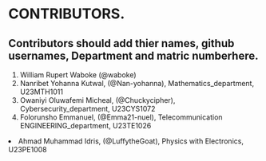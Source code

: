 # CONTRIBUTORS.
## Contributors should add thier names, github usernames, Department and matric numberhere.
<ol>
<li>William Rupert Waboke (@waboke)
<li>Nanribet Yohanna Kutwal, (@Nan-yohanna), Mathematics_department, U23MTH1011</li>
<li>Owaniyi Oluwafemi Micheal, (@Chuckycipher), Cybersecurity_department, U23CYS1072</li>
 <li>Folorunsho Emmanuel, (@Emma21-nuel), Telecommunication ENGINEERING_department, U23TE1026</li> 
</ol>
<li>Ahmad Muhammad Idris, (@LuffytheGoat), Physics with Electronics, U23PE1008</li>
